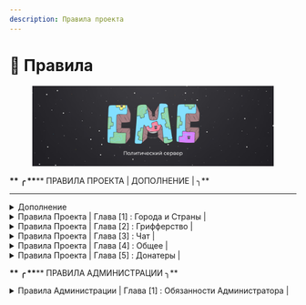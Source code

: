 ```yaml
---
description: Правила проекта
---
```


# 📒 Правила

<figure><img src=".gitbook/assets/Oblozhka (1).jpg" alt=""><figcaption></figcaption></figure>

&#x20;                                         <mark style="color:blue;">****</mark>**       ╭ **<mark style="color:blue;">****</mark>** ПРАВИЛА ПРОЕКТА | ДОПОЛНЕНИЕ | ╮**

****

<details>

<summary>Дополнение</summary>



* CountryMC игровой проект предназначеный для геймплея, и отдыха, он не несет в себе коммерческой деятельности.
* Игра на CountryMC является бесплатной, дополнения к геймплею за настоящие деньги ( Донат ), является лишь желанием игрока.
* CountryMC находиться вне политики, обсуждение мировой напряженности, и каких либо вооруженных конфликтов в мире, будет пресекаться Администраций.
* В случае если Администрация наказала Игрока, у игрока есть 24 часа на обжалование своего наказания. Администрация не имеет право наказывать игрока без доказательств. Во время разборок, Администратор обязан предоставить доказательства нарушения.
* CountryMC не поддерживает политику антисеметизма, Нацизма, Фашизма, Неонацизма, или какое либо проявление негатива к национальностям, и государствам.
* На проекте запрещено упоминание запрещенных на территории России | Белоруссии организаций.
* Игроки на проекте имеют право создавать государства с их мнением о вероисповедания и идеологии, CountryMC является игровым проектом, а свобода игроков играющих на нем превыше всего.

</details>

<details>

<summary>Правила Проекта | Глава [1] : Города и Страны |</summary>



1. **Создание города в неприспособленных для этого местах**\
   ** **<mark style="color:red;">****</mark> <mark style="color:red;"></mark><mark style="color:red;">◦  Наказание : Предупреждение. При неподчинении бан от 1 до 5 суток</mark>
2. **Создание города\союза с целью оскорбить кого либо**\
   ** **<mark style="color:red;">****</mark> <mark style="color:red;"></mark><mark style="color:red;">◦ Наказание : Бан от 1 до 15 суток и удаление города</mark>
3. **Создание региона не примыкающего к основному региону города**\
   ** **<mark style="color:red;">****</mark> <mark style="color:red;"></mark><mark style="color:red;">◦ Наказание : Предупреждение. При неподчинении бан от 1 до 5 суток и удаление региона</mark>
4. **Окружение другого города регионами своего города более чем на 75%**\ <mark style="color:blue;"></mark> <mark style="color:red;">****</mark> <mark style="color:red;"></mark><mark style="color:red;">◦ Наказание : Предупреждение. При неподчинении бан от 1 до 15 суток и удаление города</mark>
5. **Создание регионов проходящих через крупные Реки, Проливы, Океаны и совмещенных с другим регионом города**\
   &#x20;<mark style="color:red;">****</mark> <mark style="color:red;"></mark><mark style="color:red;">◦ Наказание :  Предупреждение. При неподчинении бан от 1 до 5 суток и удаление региона</mark>
6. **Создание твинк-городов. Исключение: территории, на которые никто не претендует**\
   ****<mark style="color:red;">◦  Наказание : Предупреждение. При неподчинении бан от 1 до 15 суток и удаление города</mark>
7. **Создание города с  нечитаемыми буквами\символами**\
   ****<mark style="color:red;">◦  Наказание : Предупреждение. При неподчинении бан от 1 до 5 суток и удаление города и удаление города</mark>
8. **Запрещены постройки в воздухе, мап-арты и постройки под водой(площадь которых превышает 4 чанка)**\
   <mark style="color:red;">◦  Наказание : Предупреждение. При неподчинении бан от 1 до 5 суток и удаление города</mark>
9. **Создание города/страны с абсурдным названием. Решение об абсурдности названия принимает администрация**\
   ****<mark style="color:red;">◦  Наказание : Предупреждение с просьбой сменить название на корректное, если просьба не выполнена - принудительная смена названия на соответствующее текущему месту расположения название исторически и географически достоверного поселения, если в течении двух дней название было повторно измененно с нарушением - город принудительно станет руинами</mark>
10. **Создание города внутри территории другого города**\
    ****<mark style="color:red;">◦  Наказание : Предупреждение. При неподчинении бан от 1 до 5 суток и удаление города</mark>

</details>

<details>

<summary>Правила Проекта | Глава [2] : Грифферство |</summary>



1. **Вступление в город с целью воровства ресурсов из этого города**\
   **   **<mark style="color:red;">****</mark>   <mark style="color:red;"></mark><mark style="color:red;">◦  Наказание : Бан от 2 до 30 дней</mark>
2. **Намеренная порча ландшафта в городе или в радиусе 2 чанков вокруг города**\
   ****<mark style="color:red;">◦  Наказание : Бан от 2 до 30 дней</mark>
3. **Создание построек в городе в радиусе 2 чанков вокруг города, целью которых является: оскорбить, унизить, ухудшить внешнее состояние карты**\
   ****<mark style="color:red;">◦  Наказание : Бан от 2 до 10 дней</mark>
4. **Уничтожение или порча построек за пределами города, в радиусе 1 чанка вокруг города (торчащие из города здания, дороги между городами)**\
   <mark style="color:red;">◦  Наказание : Бан от 2 до 10 дней</mark>
5. **Убийство НПС(жителей), животных другого города**\
   ****<mark style="color:blue;">**Исключение : Во время рейда или если в городе включено ПВП**</mark>\
   ****<mark style="color:red;">◦  Наказание : Бан от 2 до 5 дней</mark>
6. **Создание или использование построек предназначенных для убийства (Трапка, Ловушка и т.д )**\
   ****<mark style="color:blue;">**Исключение : Создание или использование во время рейда**</mark>\
   <mark style="color:red;">◦  Наказание : Бан от 1 до 10 дней</mark>
7. **Блокирование выхода из порталов**\
   ****<mark style="color:red;">◦  Наказание : Бан от 10 до 30 дней</mark>
8. **Любой другой способ воровства ресурсов/разрушения блоков/убийства мобов и НПС в другом городе без разрешения мэра этого города**\
   <mark style="color:red;">◦  Наказание : Бан от 2 до 30 дней</mark>
9. **Убийство игроков в их городе**\
   ****<mark style="color:blue;">**Исключение : Во время рейда или если в городе включено ПВП**</mark>\
   <mark style="color:red;">◦  Наказание : Бан от нескольких часов до 5 дней</mark>

</details>

<details>

<summary>Правила Проекта | Глава [3] : Чат |</summary>



1. **Оскорбление игроков или их родных**\
   ****<mark style="color:red;">◦  Наказание : Мут от 20 до 2 часов</mark>
2. **Злоупотребление КАПСом**\
   ****<mark style="color:red;">◦  Наказание : Мут от 20 до 40 минут</mark>
3. **Флуд ( Более 2-х одинаковых сообщений ), или сообщений, несущих в себе смысл прошлого сообщения. Так-же флуд с дублирующим прошлым предложением, и началом следующего с таким же дублированием**\
   ****<mark style="color:red;">◦  Наказание : Мут от 20 до 40 минут | Повторное x2 |</mark>
4. **Оскорбление проекта**\
   ****<mark style="color:red;">◦  Наказание : Бан от 10 дней до Навсегда</mark>
5. **Выдача себя за другого человека**\
   ****<mark style="color:red;">◦  Наказание : Мут от 6 до 24 часов</mark>
6. &#x20;**Вводить игроков в заблуждение**\
   ****<mark style="color:red;">◦  Наказание : Мут от 20 до 40 минут или Бан от 1 до 24 часов</mark>
7. **Разжигание межнациональных розней**\
   ****<mark style="color:red;">◦  Наказание : Мут от 80 минут до 3 часов</mark>
8. **Травля игрока**\
   ****<mark style="color:red;">◦  Наказание : Мут от 1 до 6 часов</mark>
9. **Отправка бессодержательных сообщений**\
   ****<mark style="color:red;">◦  Наказание : Мут от 20 до 40 минут | Повторное x2 |</mark>
10. **Попрошайничество**\
    ****<mark style="color:red;">◦  Наказание : Мут от 10 до 30 минут</mark>
11. **Администрация имеет право выдать наказание игроку, чьи сообщения могут испортить положительный игровой опыт других игроков**\
    <mark style="color:red;">◦  Наказание : Мут от 10 минут до 30 суток</mark>\
    ****

</details>

<details>

<summary>Правила Проекта | Глава [4] : Общее |</summary>



1. **Использование/Хранение постороннего программного обеспечения помогающего облегчить геймплей**\
   ****<mark style="color:red;">◦  Наказание : Бан от 7 до 45 дней</mark>\ <mark style="color:red;"></mark><mark style="color:blue;">**Признание до проверки снижает срок на 30% с округлением в большую сторону.**</mark>
2. **Никнеймы, содержащие в себе непристойную\оскорбительную суть**\
   ****<mark style="color:red;">◦  Наказание : Бан Навсегда</mark>
3. **Любое содействие нарушившим правила сервера игрокам**\
   ****<mark style="color:red;">◦  Наказание : Бан от 1 до 5 недель</mark>\ <mark style="color:red;"></mark><mark style="color:blue;">**Признание до проверки снижает срок на 30% с округлением в большую сторону.**</mark>
4. **Попытка обхода бана**\
   ****<mark style="color:red;">◦  Наказание : Бан от 1 до 5 недель</mark>
5. **Использование недоработок сервера**\
   ****<mark style="color:red;">◦  Наказание : Бан от 1 дня до Навсегда</mark>\ <mark style="color:red;"></mark><mark style="color:blue;">**Возможность избежать бана : Сообщить о баге администрации любыми возможными способами с ответной реакцией от администратора, к которому было обращение**</mark>
6. **Использоание авто рыбалки**\
   ****<mark style="color:red;">◦  Наказание : Кик и конфискация всех вещей включая сундуки и тп. с уловом</mark>
7. **Использование недоработок правил проекта, с целью их обхода**\
   ****<mark style="color:red;">◦  Наказание : Бан от 1 до 5 недель</mark>
8. **Реклама другого проекта**\
   ****<mark style="color:red;">◦  Наказание : Бан Навсегда</mark>
9. **Повторное нарушение в течении месяца**\
   <mark style="color:red;">◦  Наказание : Бан 1 до 5 дней</mark>
10. **Совершение каких-либо действий, направленных на дестабилизацию работы сервера**\
    ****<mark style="color:red;">◦  Наказание : Бан Навсегда</mark>
11. **Вход с чужого аккаунта без разрещения владельца**\
    ****<mark style="color:red;">◦  Наказание : Бан от 1 дня до Навсегда</mark>
12. **Попытка обмана Администрации \ Обман Администрации \ Угрозы Администрации  \ Обман игроков**\
    ****<mark style="color:red;">◦  Наказание : Бан от 1 дня до Навсегда</mark>
13. **Убийство администратора после просьбы о помощи**\
    ****<mark style="color:red;">◦  Наказание : Бан на 1 день</mark>
14. **Оскорбление проекта**\
    ****<mark style="color:red;">◦  Наказание : Бан от нескольких часов до Навсегда</mark>
15. **Использование недоработок правил проекта**\
    ****<mark style="color:red;">◦  Наказание : Бан от 1 часа до Навсегда</mark>

</details>

<details>

<summary>Правила Проекта | Глава [5] : Донатеры |</summary>

1. **Обман/введение игроков в заблуждение используя донат-привилегии или иные способы**\
   ****<mark style="color:red;">◦  Наказание : Снятие привилегии</mark>

</details>

&#x20;                                         <mark style="color:blue;">****</mark>**       ╭ **<mark style="color:blue;">****</mark>** ПРАВИЛА АДМИНИСТРАЦИИ ╮**

<details>

<summary>Правила Администрации | Глава [1] : Обязанности Администратора |</summary>



* **Администратор обязан уважительно относиться к игроку**
* **Администратор не имеет право запрашивать такие данные как : Пароль ; Email и другие данные личного характера**
* **Администратор вправе оставлять за собой выбирать наказание, ориентируясь на тяжесть содеянного**
* **Администратор в случае выполнения своих обязанностей, должен телепортироваться к игроку, адекватно и спокойно выслушать его проблему.**
* **Администратор вправе отклонить жалобу\просьбу игрока в случае если при выполнении жалобы\просьбы будут нарушены стабильность сервера Экономика\Геймплей\Рп процесс, или же если жалоба\просьба противоречит правилам сервера.**
* **Презумпция невиновности : Администратор обязан в случае выдачи наказания объяснить причину выдачи наказания, и в случае запроса доказательств, обязан предоставить их в удобном варианте для игрока : Загрузить на YouTube ; ВК и т.д**
* **Администратор вправе вызвать подозрительного игрока на проверку ПО, в случае вызыва игрока - он становиться подозреваемым, и не имеет право выходить из игры, но имеет право свернуть игру для перехода в Дискорд.**
* **Администратор является лицом проекта, нарушение со стороны Администратора недопустимы, в случае если Администратор нарушил правила проекта, выдавать наказание самому себе - ЗАПРЕЩЕНО, В случае нарушении со стороны Администратора, решать наказание будет старший состав.**
* **Администратор обязан проводить в игре более 3-х часов, а в неделю не менее 15-ти часов.**
* **Администратор вправе взять отпуск, при наличии уважительной причины. Также отпуск можно взять в случае хорошей работы, и предоставлении всех доказательств вашей работы.**
* **Запрос на отпуск необходимо писать лично Руководящему составу Администрации.**
* **Администратор в случае проверки подозреваемого на ПО, обязан записывать данный процесс.** \
  \


</details>

